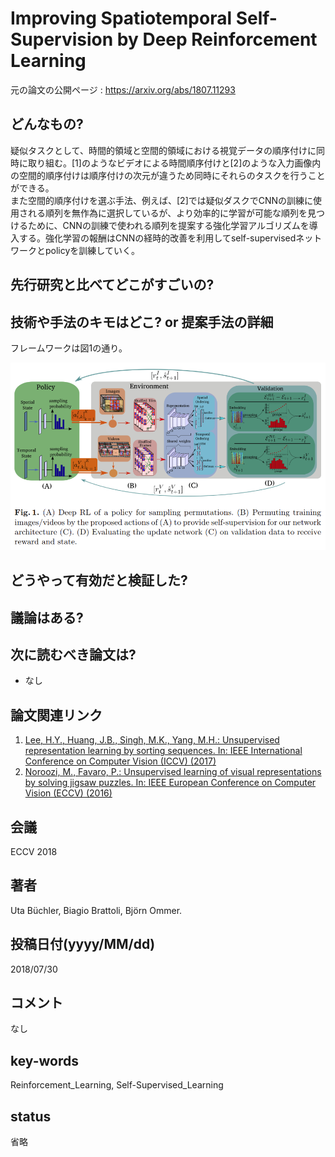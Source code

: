 # Improving Spatiotemporal Self-Supervision by Deep Reinforcement Learning

元の論文の公開ページ : https://arxiv.org/abs/1807.11293

## どんなもの?
疑似タスクとして、時間的領域と空間的領域における視覚データの順序付けに同時に取り組む。[1]のようなビデオによる時間順序付けと[2]のような入力画像内の空間的順序付けは順序付けの次元が違うため同時にそれらのタスクを行うことができる。  
また空間的順序付けを選ぶ手法、例えば、[2]では疑似ダスクでCNNの訓練に使用される順列を無作為に選択しているが、より効率的に学習が可能な順列を見つけるために、CNNの訓練で使われる順列を提案する強化学習アルゴリズムを導入する。強化学習の報酬はCNNの経時的改善を利用してself-supervisedネットワークとpolicyを訓練していく。

## 先行研究と比べてどこがすごいの?

## 技術や手法のキモはどこ? or 提案手法の詳細
フレームワークは図1の通り。

![fig1](img/ISSbDRL/fig1.png)


## どうやって有効だと検証した?

## 議論はある?

## 次に読むべき論文は?
- なし

## 論文関連リンク
1. [Lee, H.Y., Huang, J.B., Singh, M.K., Yang, M.H.: Unsupervised representation learning by sorting sequences. In: IEEE International Conference on Computer Vision (ICCV) (2017)](https://arxiv.org/abs/1708.01246)
2. [Noroozi, M., Favaro, P.: Unsupervised learning of visual representations by solving jigsaw puzzles. In: IEEE European Conference on Computer Vision (ECCV) (2016)](https://arxiv.org/abs/1603.09246)

## 会議
ECCV 2018

## 著者
Uta Büchler, Biagio Brattoli, Björn Ommer.

## 投稿日付(yyyy/MM/dd)
2018/07/30

## コメント
なし

## key-words
Reinforcement_Learning, Self-Supervised_Learning

## status
省略